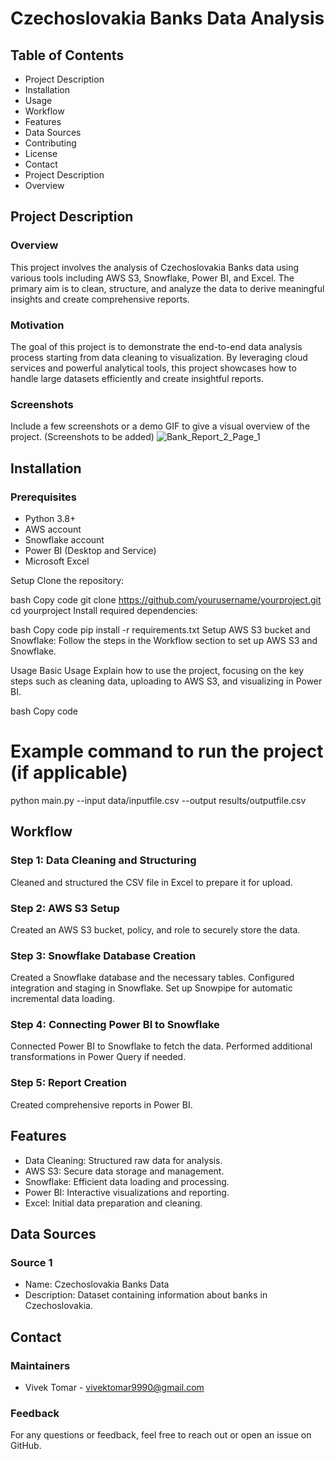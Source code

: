 
# Czechoslovakia Banks Data Analysis

## Table of Contents
* Project Description
* Installation
* Usage
* Workflow
* Features
* Data Sources
* Contributing
* License
* Contact
* Project Description
* Overview

## Project Description
### Overview
This project involves the analysis of Czechoslovakia Banks data using various tools including AWS S3, Snowflake, Power BI, and Excel. The primary aim is to clean, structure, and analyze the data to derive meaningful insights and create comprehensive reports.

### Motivation
The goal of this project is to demonstrate the end-to-end data analysis process starting from data cleaning to visualization. By leveraging cloud services and powerful analytical tools, this project showcases how to handle large datasets efficiently and create insightful reports.

### Screenshots
Include a few screenshots or a demo GIF to give a visual overview of the project. (Screenshots to be added)
![Bank_Report_2_Page_1](https://github.com/Vivek-Tomar-9990/Czechoslovakia-Banks-Data-Analysis/assets/115417489/c10f4efe-98d8-4bdd-96fa-e32c85725539)


## Installation
### Prerequisites
* Python 3.8+
* AWS account
* Snowflake account
* Power BI (Desktop and Service)
* Microsoft Excel

Setup
Clone the repository:

bash
Copy code
git clone https://github.com/yourusername/yourproject.git
cd yourproject
Install required dependencies:

bash
Copy code
pip install -r requirements.txt
Setup AWS S3 bucket and Snowflake:
Follow the steps in the Workflow section to set up AWS S3 and Snowflake.

Usage
Basic Usage
Explain how to use the project, focusing on the key steps such as cleaning data, uploading to AWS S3, and visualizing in Power BI.

bash
Copy code
# Example command to run the project (if applicable)
python main.py --input data/inputfile.csv --output results/outputfile.csv

## Workflow
### Step 1: Data Cleaning and Structuring
Cleaned and structured the CSV file in Excel to prepare it for upload.
### Step 2: AWS S3 Setup
Created an AWS S3 bucket, policy, and role to securely store the data.
### Step 3: Snowflake Database Creation
Created a Snowflake database and the necessary tables.
Configured integration and staging in Snowflake.
Set up Snowpipe for automatic incremental data loading.
### Step 4: Connecting Power BI to Snowflake
Connected Power BI to Snowflake to fetch the data.
Performed additional transformations in Power Query if needed.
### Step 5: Report Creation
Created comprehensive reports in Power BI.

## Features
* Data Cleaning: Structured raw data for analysis.
* AWS S3: Secure data storage and management.
* Snowflake: Efficient data loading and processing.
* Power BI: Interactive visualizations and reporting.
* Excel: Initial data preparation and cleaning.

## Data Sources
### Source 1
* Name: Czechoslovakia Banks Data
* Description: Dataset containing information about banks in Czechoslovakia.

## Contact
### Maintainers
* Vivek Tomar - vivektomar9990@gmail.com
### Feedback
For any questions or feedback, feel free to reach out or open an issue on GitHub.
